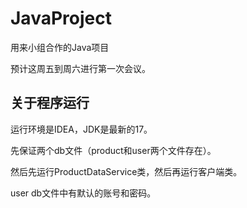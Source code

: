 # JavaProject



用来小组合作的Java项目

预计这周五到周六进行第一次会议。





## 关于程序运行

运行环境是IDEA，JDK是最新的17。

先保证两个db文件（product和user两个文件存在）。

然后先运行ProductDataService类，然后再运行客户端类。

user db文件中有默认的账号和密码。
